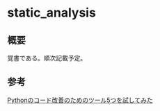 # static_analysis

## 概要
覚書である。順次記載予定。

## 参考
[Pythonのコード改善のためのツール5つを試してみた](https://minus9d.hatenablog.com/entry/2018/10/22/235604)
